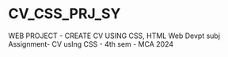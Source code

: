# CV_CSS_PRJ_SY
WEB PROJECT - CREATE CV USING CSS, HTML
Web Devpt subj Assignment- CV usIng CSS - 4th sem - MCA 2024
